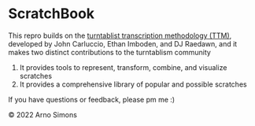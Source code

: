 # ScratchBook

This repro builds on the <a href="https://www.ttm-dj.com/" target="_blank">turntablist transcription methodology (TTM)</a>, developed by John Carluccio, Ethan Imboden, and DJ Raedawn, and it makes two distinct contributions to the turntablism community

1) It provides tools to represent, transform, combine, and visualize scratches 
2) It provides a comprehensive library of popular and possible scratches

If you have questions or feedback, please pm me :)

&copy; 2022 Arno Simons
